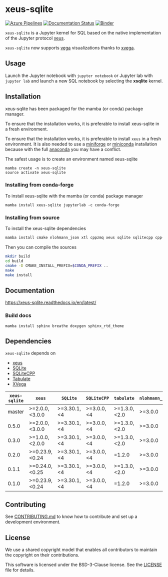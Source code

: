 # xeus-sqlite
[![Azure Pipelines](https://dev.azure.com/jupyter-xeus/jupyter-xeus/_apis/build/status/jupyter-xeus.xeus-sqlite?branchName=master)](https://dev.azure.com/jupyter-xeus/jupyter-xeus/_build/latest?definitionId=5&branchName=master)
[![Documentation Status](https://readthedocs.org/projects/xeus-sqlite/badge/?version=latest)](https://xeus-sqlite.readthedocs.io/en/latest/?badge=latest)
[![Binder](https://mybinder.org/badge_logo.svg)](https://mybinder.org/v2/gh/jupyter-xeus/xeus-sqlite/stable?filepath=examples/Simple%20operations.ipynb)

`xeus-sqlite` is a Jupyter kernel for SQL based on the native implementation of the Jupyter protocol [xeus](https://github.com/jupyter-xeus/xeus).

`xeus-sqlite` now supports [vega](https://vega.github.io/) visualizations thanks to [xvega](https://github.com/Quantstack/xvega).

## Usage

Launch the Jupyter notebook with `jupyter notebook` or Jupyter lab with `jupyter lab` and launch a new SQL notebook by selecting the **xsqlite** kernel.

## Installation

xeus-sqlite has been packaged for the mamba (or conda) package manager.

To ensure that the installation works, it is preferable to install xeus-sqlite in a fresh environment.

To ensure that the installation works, it is preferable to install `xeus` in a fresh environment. It is also needed to use
a [miniforge](https://github.com/conda-forge/miniforge#mambaforge) or [miniconda](https://conda.io/miniconda.html) installation because with the full [anaconda](https://www.anaconda.com/)
you may have a conflict.

The safest usage is to create an environment named xeus-sqlite

```
mamba create -n xeus-sqlite
source activate xeus-sqlite
```

### Installing from conda-forge 

To install xeus-sqlite with the mamba (or conda) package manager

```
mamba install xeus-sqlite jupyterlab -c conda-forge
```

### Installing from source

To install the xeus-sqlite dependencies

```bash
mamba install cmake nlohmann_json xtl cppzmq xeus sqlite sqlitecpp cpp-tabulate=1.3 xvega xproperty xtl cppzmq xproperty jupyterlab -c conda-forge
```

Then you can compile the sources

```bash
mkdir build
cd build
cmake -D CMAKE_INSTALL_PREFIX=$CONDA_PREFIX ..
make
make install
```

## Documentation 

https://xeus-sqlite.readthedocs.io/en/latest/

### Build docs

```
mamba install sphinx breathe doxygen sphinx_rtd_theme
```

## Dependencies

``xeus-sqlite`` depends on

- [xeus](https://github.com/jupyter-xeus/xeus)
- [SQLite](https://github.com/sqlite/sqlite)
- [SQLiteCPP](https://github.com/SRombauts/SQLiteCpp)
- [Tabulate](https://github.com/p-ranav/tabulate)
- [XVega](https://github.com/Quantstack/xvega)

| `xeus-sqlite`|      `xeus`     |     `SQLite`    |   `SQLiteCPP`   |   `tabulate`    | `nlohmann_json` | `xvega` |`xvega-bindings`|
|--------------|-----------------|-----------------|-----------------|-----------------|-----------------|-----------|----------------|
|    master    | >=2.0.0, <3.0.0 | >=3.30.1, <4    | >=3.0.0, <4     | >=1.3.0,<2.0    | >=3.0.0         | >= 0.0.10 | >= 0.0.3       |
|    0.5.0     | >=2.0.0, <3.0.0 | >=3.30.1, <4    | >=3.0.0, <4     | >=1.3.0,<2.0    | >=3.0.0         | >= 0.0.10 | >= 0.0.3       |
|    0.3.0     | >=1.0.0, <2.0.0 | >=3.30.1, <4    | >=3.0.0, <4     | >=1.3.0,<2.0    | >=3.0.0         | >= 0.0.10 | >= 0.0.3       |
|    0.2.0     | >=0.23.9, <0.24 | >=3.30.1, <4    | >=3.0.0, <4     | =1.2.0          | >=3.0.0         | >= 0.0.5  | >= 0.0.3       |
|    0.1.1     | >=0.24.0, <0.25 | >=3.30.1, <4    | >=3.0.0, <4     | >=1.3.0,<2.0    | >=3.0.0         | >= 0.0.4  | >= 0.0.3       |
|    0.1.0     | >=0.23.9, <0.24 | >=3.30.1, <4    | >=3.0.0, <4     | =1.2.0          | >=3.0.0         | >= 0.0.4  | >= 0.0.3       |

## Contributing

See [CONTRIBUTING.md](./CONTRIBUTING.md) to know how to contribute and set up a development environment.

## License

We use a shared copyright model that enables all contributors to maintain the
copyright on their contributions.

This software is licensed under the BSD-3-Clause license. See the [LICENSE](LICENSE) file for details.
